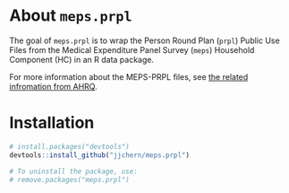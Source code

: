 
<!-- README.md is generated from README.Rmd. Please edit that file -->
About `meps.prpl`
=================

The goal of `meps.prpl` is to wrap the Person Round Plan (`prpl`) Public Use Files from the Medical Expenditure Panel Survey (`meps`) Household Component (HC) in an R data package.

For more information about the MEPS-PRPL files, see [the related infromation from AHRQ](https://meps.ahrq.gov/mepsweb/data_stats/download_data_files_results.jsp?cboDataYear=All&cboDataTypeY=1%2CHousehold+Full+Year+File&buttonYearandDataType=Search&cboPufNumber=All&SearchTitle=Person+Round+Plan).

Installation
============

``` r
# install.packages("devtools")
devtools::install_github("jjchern/meps.prpl")

# To uninstall the package, use:
# remove.packages("meps.prpl")
```
